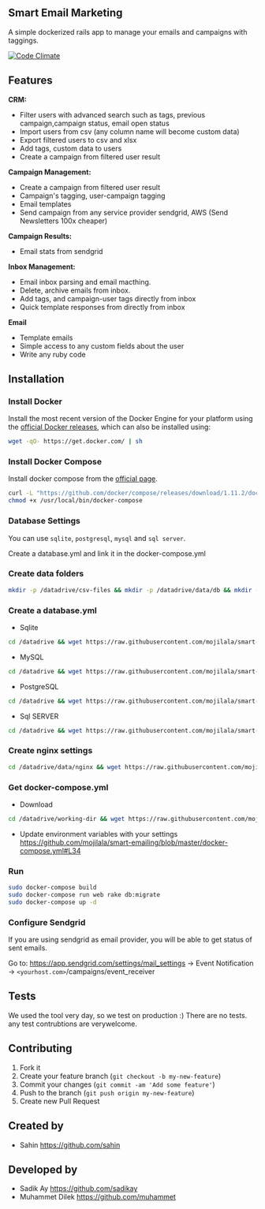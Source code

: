 ## Smart Email Marketing

A simple dockerized rails app to manage your emails and campaigns with taggings.

[![Code Climate](https://codeclimate.com/github/mojilala/smart-emailing/badges/gpa.svg)](https://codeclimate.com/github/mojilala/smart-emailing)


## Features
**CRM:**
* Filter users with advanced search such as tags, previous campaign,campaign status, email open status
* Import users from csv (any column name will become custom data)
* Export filtered users to csv and xlsx 
* Add tags, custom data to users 
* Create a campaign from filtered user result


**Campaign Management:**
* Create a campaign from filtered user result
* Campaign's tagging, user-campaign tagging
* Email templates
* Send campaign from any service provider sendgrid, AWS (Send Newsletters 100x cheaper)

**Campaign Results:**
* Email stats from sendgrid

**Inbox Management:**
* Email inbox parsing and email macthing.
* Delete, archive emails from inbox.
* Add tags, and campaign-user tags directly from inbox
* Quick template responses from directly from inbox

**Email**
* Template emails
* Simple access to any custom fields about the user
* Write any ruby code


## Installation

### Install Docker
Install the most recent version of the Docker Engine for your platform using the [official Docker releases](http://docs.docker.com/engine/installation/), which can also be installed using:

```bash
wget -qO- https://get.docker.com/ | sh
```

### Install Docker Compose
Install docker compose from the [official page](https://docs.docker.com/compose/install/).    

```bash
curl -L "https://github.com/docker/compose/releases/download/1.11.2/docker-compose-$(uname -s)-$(uname -m)" -o /usr/local/bin/docker-compose
chmod +x /usr/local/bin/docker-compose
```

### Database Settings

You can use `sqlite`, `postgresql`, `mysql` and `sql server`.

Create a database.yml and link it in the docker-compose.yml

### Create data folders
```bash
mkdir -p /datadrive/csv-files && mkdir -p /datadrive/data/db && mkdir -p /datadrive/data/redis && mkdir -p /datadrive/data/nginx && mkdir -p /datadrive/working-dir 
```

### Create a database.yml
* Sqlite 
```bash
cd /datadrive && wget https://raw.githubusercontent.com/mojilala/smart-emailing/master/config/database.yml
```

* MySQL

```bash
cd /datadrive && wget https://raw.githubusercontent.com/mojilala/smart-emailing/master/config/database_mysql.example.yml
```
* PostgreSQL

```bash
cd /datadrive && wget https://raw.githubusercontent.com/mojilala/smart-emailing/master/config/database_postgresql.example.yml
```
* Sql SERVER

```bash
cd /datadrive && wget https://raw.githubusercontent.com/mojilala/smart-emailing/master/config/database_azure_sql.example.yml
```


### Create nginx settings
```bash
cd /datadrive/data/nginx && wget https://raw.githubusercontent.com/mojilala/smart-emailing/master/nginx/my_proxy.conf
```

### Get docker-compose.yml
* Download
```bash
cd /datadrive/working-dir && wget https://raw.githubusercontent.com/mojilala/smart-emailing/master/docker-compose.yml
```

* Update environment variables with your settings https://github.com/mojilala/smart-emailing/blob/master/docker-compose.yml#L34

### Run

```bash
sudo docker-compose build
sudo docker-compose run web rake db:migrate
sudo docker-compose up -d
```
### Configure Sendgrid
If you are using sendgrid as email provider, you will be able to
get status of sent emails.


  Go to: https://app.sendgrid.com/settings/mail_settings ->
  Event Notification -> `<yourhost.com>`/campaigns/event_receiver

## Tests
We used the tool very day, so we test on production :)
There are no tests. any test contrubtions are verywelcome.

## Contributing

1. Fork it
2. Create your feature branch (`git checkout -b my-new-feature`)
3. Commit your changes (`git commit -am 'Add some feature'`)
4. Push to the branch (`git push origin my-new-feature`)
5. Create new Pull Request

## Created by
* Sahin https://github.com/sahin

## Developed by
* Sadik Ay https://github.com/sadikay
* Muhammet Dilek https://github.com/muhammet
